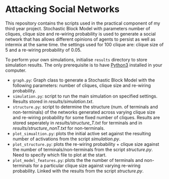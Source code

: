 # Attacking Social Networks

This repository contains the scripts used in the practical component of my third year project. Stochastic Block Model with parameters number of cliques, clique size and re-wiring probability is used to generate a social network that has allows different opinions of agents to persist as well as intermix at the same time. the settings used for 100 clique are: clique size of 5 and a re-wiring probability of 0.05.

To perform your own simulations, initialise `results` directory to store simulation results. The only prerequisite is to have [Python3](https://www.python.org/downloads/) installed in your computer.

- `graph.py`: Graph class to generate a Stochastic Block Model with the following parameters: number of cliques, clique size and re-wiring probability.
- `simulation.py`: script to run the main simulation on specified settings. Results stored in *results/simulation.txt*.
- `structure.py`: script to determine the structure (num. of terminals and non-terminals) of the networks generated across varying clique size and re-wiring probability for some fixed number of cliques. Results are stored seperately in *results/structure_T.txt* for terminals and in *results/structure_nonT.txt* for non-terminals.
- `plot_simualtion.py`: plots the initial active set against the resulting number of activations from the script *simulation.py*.
- `plot_structure.py`: plots the re-wiring probability + clique size against the number of terminals/non-terminals from the script *structure.py*. Need to specify which file to plot at the start. 
- `plot_model_features.py`: plots the the number of terminals and non-terminals for a particular clique size against varying re-wiring probability. Linked with the results from the script *structure.py*.